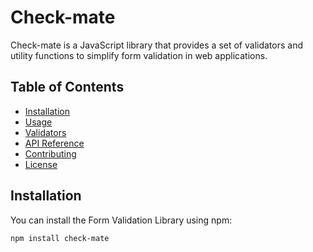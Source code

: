 # Check-mate

Check-mate is a JavaScript library that provides a set of validators and utility functions to simplify form validation in web applications.

## Table of Contents

- [Installation](#installation)
- [Usage](#usage)
- [Validators](#validators)
- [API Reference](#api-reference)
- [Contributing](#contributing)
- [License](#license)

## Installation

You can install the Form Validation Library using npm:

```bash
npm install check-mate
```
